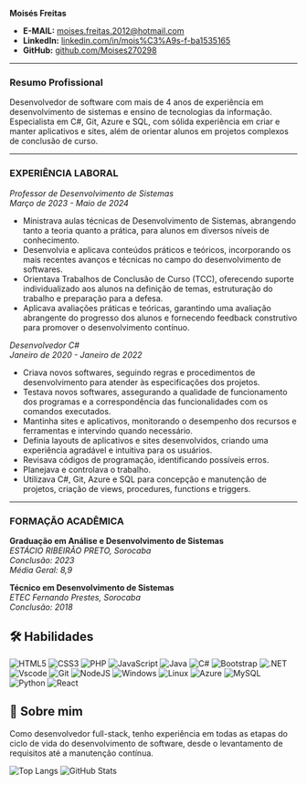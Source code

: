 **Moisés Freitas**

- **E-MAIL:** moises.freitas.2012@hotmail.com
- **LinkedIn:** [linkedin.com/in/mois%C3%A9s-f-ba1535165](https://www.linkedin.com/in/mois%C3%A9s-f-ba1535165/)
- **GitHub:** [github.com/Moises270298](https://github.com/Moises270298)

---

### Resumo Profissional
Desenvolvedor de software com mais de 4 anos de experiência em desenvolvimento de sistemas e ensino de tecnologias da informação. Especialista em C#, Git, Azure e SQL, com sólida experiência em criar e manter aplicativos e sites, além de orientar alunos em projetos complexos de conclusão de curso.

---

### EXPERIÊNCIA LABORAL

*Professor de Desenvolvimento de Sistemas*  
*Março de 2023 - Maio de 2024*  

- Ministrava aulas técnicas de Desenvolvimento de Sistemas, abrangendo tanto a teoria quanto a prática, para alunos em diversos níveis de conhecimento.
- Desenvolvia e aplicava conteúdos práticos e teóricos, incorporando os mais recentes avanços e técnicas no campo do desenvolvimento de softwares.
- Orientava Trabalhos de Conclusão de Curso (TCC), oferecendo suporte individualizado aos alunos na definição de temas, estruturação do trabalho e preparação para a defesa.
- Aplicava avaliações práticas e teóricas, garantindo uma avaliação abrangente do progresso dos alunos e fornecendo feedback construtivo para promover o desenvolvimento contínuo.

 
*Desenvolvedor C#*  
*Janeiro de 2020 - Janeiro de 2022*

- Criava novos softwares, seguindo regras e procedimentos de desenvolvimento para atender às especificações dos projetos.
- Testava novos softwares, assegurando a qualidade de funcionamento dos programas e a correspondência das funcionalidades com os comandos executados.
- Mantinha sites e aplicativos, monitorando o desempenho dos recursos e ferramentas e intervindo quando necessário.
- Definia layouts de aplicativos e sites desenvolvidos, criando uma experiência agradável e intuitiva para os usuários.
- Revisava códigos de programação, identificando possíveis erros.
- Planejava e controlava o trabalho.
- Utilizava C#, Git, Azure e SQL para concepção e manutenção de projetos, criação de views, procedures, functions e triggers.

---

### FORMAÇÃO ACADÊMICA

**Graduação em Análise e Desenvolvimento de Sistemas**  
*ESTÁCIO RIBEIRÃO PRETO, Sorocaba*  
*Conclusão: 2023*  
*Média Geral: 8,9*

**Técnico em Desenvolvimento de Sistemas**  
*ETEC Fernando Prestes, Sorocaba*  
*Conclusão: 2018*

## 🛠 Habilidades

![HTML5](https://img.shields.io/badge/HTML5-E34F26?style=for-the-badge&logo=html5&logoColor=white)
![CSS3](https://img.shields.io/badge/CSS3-1572B6?style=for-the-badge&logo=css3&logoColor=white)
![PHP](https://img.shields.io/badge/PHP-777BB4?style=for-the-badge&logo=php&logoColor=white)
![JavaScript](https://img.shields.io/badge/JavaScript-F7DF1E?style=for-the-badge&logo=javascriptlogoColor=black)
![Java](https://img.shields.io/badge/java-%23ED8B00.svg?style=for-the-badge&logo=openjdk&logoColor=white)
![C#](https://img.shields.io/badge/C%23-239120?style=for-the-badge&logo=c-sharp&logoColor=white)
![Bootstrap](https://img.shields.io/badge/-boostrap-0D1117?style=for-the-badge&logo=bootstrap&labelColor=0D1117)
![.NET](https://img.shields.io/badge/.NET-5C2D91?style=for-the-badge&logo=.net&logoColor=white)
![Vscode](https://img.shields.io/badge/Vscode-007ACC?style=for-the-badge&logo=visual-studio-code&logoColor=white)
![Git](https://img.shields.io/badge/GIT-E44C30?style=for-the-badge&logo=git&logoColor=white)
![NodeJS](https://img.shields.io/badge/node.js-6DA55F?style=for-the-badge&logo=node.js&logoColor=white)
![Windows](https://img.shields.io/badge/Windows-000?style=for-the-badge&logo=windows&logoColor=2CA5E0)
![Linux](https://img.shields.io/badge/Linux-000?style=for-the-badge&logo=linux&logoColor=FCC624)
![Azure](https://img.shields.io/badge/Azure-blue?style=for-the-badge&logo=microsoft%20azure&logoColor=blue&labelColor=FFFFFF&link=https%3A%2F%2Fimages.app.goo.gl%2FK7PN1jYJd57x4q7A8)
![MySQL](https://img.shields.io/badge/MySQL-00000F?style=for-the-badge&logo=mysql&logoColor=white)
![Python](https://img.shields.io/badge/Python-00000F?style=for-the-badge&logo=mysql&logoColor=white)
![React](https://img.shields.io/badge/React-00000F?style=for-the-badge&logo=mysql&logoColor=white)
## 🚀 Sobre mim
Como desenvolvedor full-stack, tenho experiência em todas as etapas do ciclo de vida do desenvolvimento de software, desde o levantamento de requisitos até a manutenção contínua.




![Top Langs](https://github-readme-stats-git-masterrstaa-rickstaa.vercel.app/api/top-langs/?username=Moises270298&bg_color=000&border_color=30A3DC&title_color=E94D5F&text_color=FFF)
![GitHub Stats](https://github-readme-stats.vercel.app/api?username=Moises270298&theme=transparent&bg_color=000&border_color=30A3DC&show_icons=true&icon_color=30A3DC&title_color=E94D5F&text_color=FFF)
